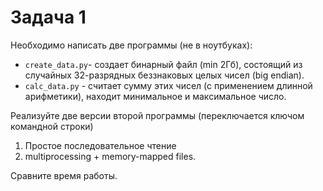 # Задача 1

Необходимо написать две программы (не в ноутбуках):
- `create_data.py`- создает бинарный файл (min 2Гб), состоящий из случайных 32-разрядных беззнаковых целых чисел (big endian).
- `calc_data.py` - считает сумму этих чисел (с применением длинной арифметики), находит минимальное и максимальное число.

Реализуйте две версии второй программы (переключается ключом командной строки) 
1. Простое последовательное чтение 
2. multiprocessing + memory-mapped files. 

Сравните время работы. 